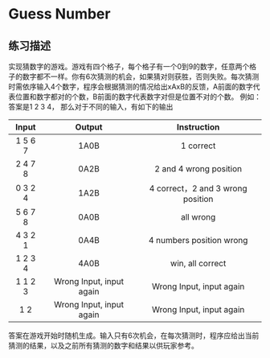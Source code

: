 # Guess Number

## 练习描述

实现猜数字的游戏。游戏有四个格子，每个格子有一个0到9的数字，任意两个格子的数字都不一样。你有6次猜测的机会，如果猜对则获胜，否则失败。每次猜测时需依序输入4个数字，程序会根据猜测的情况给出xAxB的反馈，A前面的数字代表位置和数字都对的个数，B前面的数字代表数字对但是位置不对的个数。
例如：答案是1 2 3 4， 那么对于不同的输入，有如下的输出

| Input   | Output | Instruction                      |
| :----:    | :----: |          :----:                |
| 1 5 6 7 | 1A0B   | 1 correct                        |
| 2 4 7 8 | 0A2B   | 2 and 4 wrong position           |
| 0 3 2 4 | 1A2B   | 4 correct，2 and 3 wrong position |
| 5 6 7 8 | 0A0B   | all wrong                        |
| 4 3 2 1| 0A4B| 4 numbers position wrong             |
| 1 2 3 4| 4A0B| win, all correct|
| 1 1 2 3| Wrong Input, input again| Wrong Input, input again|
| 1 2| Wrong Input, input again| Wrong Input, input again|

答案在游戏开始时随机生成。输入只有6次机会，在每次猜测时，程序应给出当前猜测的结果，以及之前所有猜测的数字和结果以供玩家参考。
